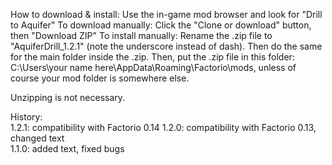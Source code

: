 How to download & install: Use the in-game mod browser and look for "Drill to Aquifer"
To download manually: Click the "Clone or download" button, then "Download ZIP"
To install manually: 
Rename the .zip file to "AquiferDrill_1.2.1" (note the underscore instead of dash). 
Then do the same for the main folder inside the .zip. 
Then, put the .zip file in this folder: C:\Users\your name here\AppData\Roaming\Factorio\mods, unless of course your mod folder is somewhere else.


Unzipping is not necessary.

History:  
1.2.1: compatibility with Factorio 0.14
1.2.0: compatibility with Factorio 0.13, changed text  
1.1.0: added text, fixed bugs
